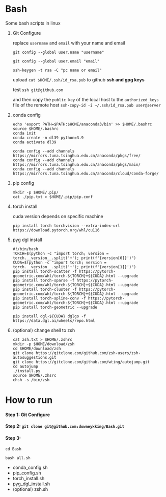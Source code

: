 # Bash

Some bash scripts in linux

1. Git Configure

   replace `username` and `email` with your name and email

   `git config --global user.name "username"`

   `git config --global user.email "email"`

   `ssh-keygen -t rsa -C "pc name or email"`

   upload `cat $HOME/.ssh/id_rsa.pub` to github **ssh and gpg keys**

   test `ssh git@github.com`

   and then copy the `public key` of the local host to the `authorized_keys` file of the remote host
   `ssh-copy-id -i ~/.ssh/id_rsa.pub user@server`

2. conda config

   ```
   echo 'export PATH=$PATH:$HOME/anaconda3/bin' >> $HOME/.bashrc
   source $HOME/.bashrc
   conda init
   conda create -n dl39 python=3.9
   conda activate dl39
   
   conda config --add channels https://mirrors.tuna.tsinghua.edu.cn/anaconda/pkgs/free/
   conda config --add channels https://mirrors.tuna.tsinghua.edu.cn/anaconda/pkgs/main/
   conda config --add channels https://mirrors.tuna.tsinghua.edu.cn/anaconda/cloud/conda-forge/
   ```

3. pip config

   ```
   mkdir -p $HOME/.pip/
   cat ./pip.txt > $HOME/.pip/pip.conf
   ```

4. torch install

   cuda version depends on specific machine

   ```
   pip install torch torchvision --extra-index-url https://download.pytorch.org/whl/cu116
   ```

5. pyg dgl install

   ```
   #!/bin/bash
   TORCH=$(python -c "import torch; version = torch.__version__.split('+'); print(f'{version[0]}')")
   CUDA=$(python -c "import torch; version = torch.__version__.split('+'); print(f'{version[1]}')")
   pip install torch-scatter -f https://pytorch-geometric.com/whl/torch-${TORCH}+${CUDA}.html --upgrade
   pip install torch-sparse -f https://pytorch-geometric.com/whl/torch-${TORCH}+${CUDA}.html --upgrade
   pip install torch-cluster -f https://pytorch-geometric.com/whl/torch-${TORCH}+${CUDA}.html --upgrade
   pip install torch-spline-conv -f https://pytorch-geometric.com/whl/torch-${TORCH}+${CUDA}.html --upgrade
   pip install torch-geometric --upgrade
   
   pip install dgl-${CUDA} dglgo -f https://data.dgl.ai/wheels/repo.html
   ```


6. (optional) change shell to zsh
    
    ```
    cat zsh.txt > $HOME/.zshrc
    mkdir -p $HOME/download/zsh
    cd $HOME/download/zsh
    git clone https://gitclone.com/github.com/zsh-users/zsh-autosuggestions.git
    git clone https://gitclone.com/github.com/wting/autojump.git
    cd autojump
    ./install.py
    source $HOME/.zhsrc
    chsh -s /bin/zsh
    ```


# How to run

#### Step 1: Git Configure

#### Step 2: `git clone git@github.com:downeykking/Bash.git`

#### Step 3: 

`cd Bash`

`bash all.sh`

- conda_config.sh
- pip_config.sh
- torch_install.sh
- pyg_dgl_install.sh
- (optional) zsh.sh